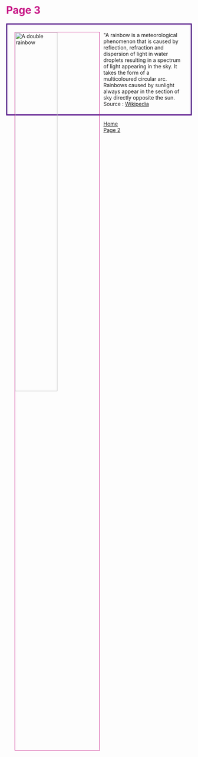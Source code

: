 <style>
div {
  border: 3px solid #4B0082;
  padding: 20px;
}
</style>
<h1 style="color:mediumvioletred;">Page 3</h1>
<p style="color:rebeccapurple;">
<div class="clearfix">
<a href="https://upload.wikimedia.org/wikipedia/commons/5/5c/Double-alaskan-rainbow.jpg" title="View Image Source">
<img style="width:50%; border:1px solid mediumvioletred; margin-left:25%; float:left; margin: 0 10px 10px 0;" src="https://upload.wikimedia.org/wikipedia/commons/5/5c/Double-alaskan-rainbow.jpg" alt="A double rainbow">
  </a>
"A rainbow is a meteorological phenomenon that is caused by reflection, refraction and dispersion of light in water droplets resulting in a spectrum of light appearing in the sky. It takes the form of a multicoloured circular arc. Rainbows caused by sunlight always appear in the section of sky directly opposite the sun. Source : <a href="https://en.wikipedia.org/wiki/Rainbow" target="_blank">Wikipedia</a>
</div>
</p>
<p>
  <a href="index.html">Home</a> <br>
  <a href="page2.html">Page 2</a>
</p>
